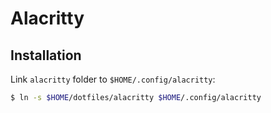 # Alacritty

## Installation

Link `alacritty` folder to `$HOME/.config/alacritty`:

```bash
$ ln -s $HOME/dotfiles/alacritty $HOME/.config/alacritty
```
